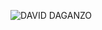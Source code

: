 


![DAVID DAGANZO](https://user-images.githubusercontent.com/111656828/214817764-4b95cb75-28e3-40da-95a3-e09235779dc2.png)
